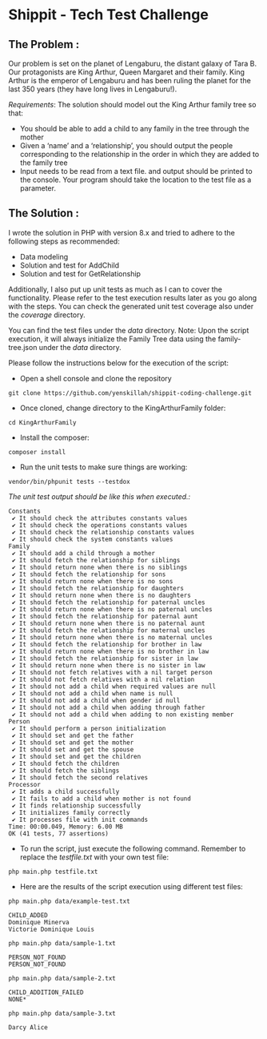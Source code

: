 Shippit - Tech Test Challenge
===================

The Problem :
-------
Our problem is set on the planet of Lengaburu, the distant galaxy of Tara B. Our protagonists are King Arthur, Queen Margaret and their family.
King Arthur is the emperor of Lengaburu and has been ruling the planet for the last 350 years (they have long lives in Lengaburu!).

*Requirements*:
The solution should model out the King Arthur family tree so that:
- You should be able to add a child to any family in the tree through the
mother
- Given a ‘name’ and a ‘relationship’, you should output the people
corresponding to the relationship in the order in which they are added to the family tree
- Input needs to be read from a text file. and output should be printed to the console. Your program should take the location to the test file as a parameter.

The Solution :
-------
I wrote the solution in PHP with version 8.x and tried to adhere to the following steps as recommended:
- Data modeling
- Solution and test for AddChild
- Solution and test for GetRelationship

Additionally, I also put up unit tests as much as I can to cover the functionality. 
Please refer to the test execution results later as you go along with the steps. You can check the generated unit test coverage also under the *coverage* directory.

You can find the test files under the *data* directory.
Note: Upon the script execution, it will always initialize the Family Tree data using the family-tree.json under the *data* directory.

Please follow the instructions below for the execution of the script:
- Open a shell console and clone the repository 
```
git clone https://github.com/yenskillah/shippit-coding-challenge.git
```
- Once cloned, change directory to the KingArthurFamily folder:
```
cd KingArthurFamily
```
- Install the composer: 
```
composer install
```

- Run the unit tests to make sure things are working:
```
vendor/bin/phpunit tests --testdox
```
*The unit test output should be like this when executed.:*
```
Constants
 ✔ It should check the attributes constants values
 ✔ It should check the operations constants values
 ✔ It should check the relationship constants values
 ✔ It should check the system constants values
Family
 ✔ It should add a child through a mother
 ✔ It should fetch the relationship for siblings
 ✔ It should return none when there is no siblings
 ✔ It should fetch the relationship for sons
 ✔ It should return none when there is no sons
 ✔ It should fetch the relationship for daughters
 ✔ It should return none when there is no daughters
 ✔ It should fetch the relationship for paternal uncles
 ✔ It should return none when there is no paternal uncles
 ✔ It should fetch the relationship for paternal aunt
 ✔ It should return none when there is no paternal aunt
 ✔ It should fetch the relationship for maternal uncles
 ✔ It should return none when there is no maternal uncles
 ✔ It should fetch the relationship for brother in law
 ✔ It should return none when there is no brother in law
 ✔ It should fetch the relationship for sister in law
 ✔ It should return none when there is no sister in law
 ✔ It should not fetch relatives with a nil target person
 ✔ It should not fetch relatives with a nil relation
 ✔ It should not add a child when required values are null
 ✔ It should not add a child when name is null
 ✔ It should not add a child when gender id null
 ✔ It should not add a child when adding through father
 ✔ It should not add a child when adding to non existing member
Person
 ✔ It should perform a person initialization
 ✔ It should set and get the father
 ✔ It should set and get the mother
 ✔ It should set and get the spouse
 ✔ It should set and get the children
 ✔ It should fetch the children
 ✔ It should fetch the siblings
 ✔ It should fetch the second relatives
Processor
 ✔ It adds a child successfully
 ✔ It fails to add a child when mother is not found
 ✔ It finds relationship successfully
 ✔ It initializes family correctly
 ✔ It processes file with init commands
Time: 00:00.049, Memory: 6.00 MB
OK (41 tests, 77 assertions)
```

- To run the script, just execute the following command. Remember to replace the *testfile.txt* with your own test file:
```
php main.php testfile.txt
```

- Here are the results of the script execution using different test files:
```
php main.php data/example-test.txt
```
```
CHILD_ADDED
Dominique Minerva
Victorie Dominique Louis
```
```
php main.php data/sample-1.txt
```
```
PERSON_NOT_FOUND
PERSON_NOT_FOUND
```
```
php main.php data/sample-2.txt
```
```
CHILD_ADDITION_FAILED
NONE*
```
```
php main.php data/sample-3.txt
```
```
Darcy Alice
```

